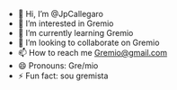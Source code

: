 - 👋 Hi, I’m @JpCallegaro
- 👀 I’m interested in Gremio
- 🌱 I’m currently learning Gremio
- 💞️ I’m looking to collaborate on Gremio
- 📫 How to reach me Gremio@gmail.com
- 😄 Pronouns: Gre/mio 
- ⚡ Fun fact: sou gremista

<!---
JpCallegaro/JpCallegaro is a ✨ special ✨ repository because its `README.md` (this file) appears on your GitHub profile.
You can click the Preview link to take a look at your changes.
--->
